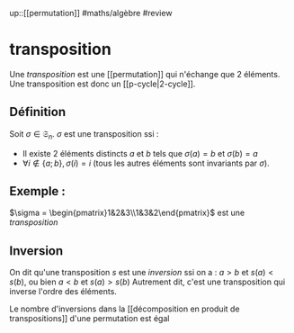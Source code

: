 up::[[permutation]]
#maths/algèbre #review 
# transposition

Une _transposition_ est une [[permutation]] qui n'échange que 2 éléments.
Une transposition est donc un [[p-cycle|2-cycle]].

## Définition
Soit $\sigma\in\mathfrak S_n$.
$\sigma$ est une transposition ssi :
 - Il existe 2 éléments distincts $a$ et $b$ tels que $\sigma(a)=b$ et $\sigma(b)=a$
 - $\forall i\notin\{a;b\}, \sigma(i)=i$ (tous les autres éléments sont invariants par $\sigma$).

## Exemple :
$\sigma = \begin{pmatrix}1&2&3\\1&3&2\end{pmatrix}$ est une _transposition_


## Inversion
On dit qu'une transposition $s$ est une _inversion_ ssi on a :
$a>b \text{ et } s(a)<s(b)$, ou bien $a<b \text{ et } s(a)>s(b)$
Autrement dit, c'est une transposition qui inverse l'ordre des éléments.

Le nombre d'inversions dans la [[décomposition en produit de transpositions]] d'une permutation est égal
